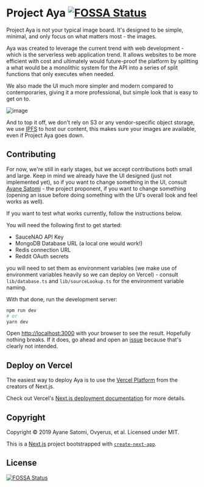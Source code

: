 # Project Aya [![FOSSA Status](https://app.fossa.io/api/projects/git%2Bgithub.com%2FClarityCafe%2FAya.svg?type=shield)](https://app.fossa.io/projects/git%2Bgithub.com%2FClarityCafe%2FAya?ref=badge_shield)

Project Aya is not your typical image board. It's designed to be simple, minimal, and only focus on what matters most - the images.

Aya was created to leverage the current trend with web development - which is the serverless web application trend. It allows websites to be more efficient with cost and ultimately would future-proof the platform by splitting a what would be a monolithic system for the API into a series of split functions that only executes when needed.

We also made the UI much more simpler and modern compared to contemporaries, giving it a more professional, but simple look that is easy to get on to.

![image](https://user-images.githubusercontent.com/14976516/80306028-3c7f4d80-87f3-11ea-8a62-6fe12ac7353c.png)

And to top it off, we don't rely on S3 or any vendor-specific object storage, we use [IPFS](https://ipfs.io) to host our content, this makes sure your images are available, even if Project Aya goes down.

## Contributing

For now, we're still in early stages, but we accept contributions both small and large. Keep in mind we already have the UI designed (just not implemented yet), so if you want to change something in the UI, consult [Ayane Satomi](https://github.com/sr229) - the project proponent, if you want to change something (opening an issue before doing something with the UI's overall look and feel works as well).

If you want to test what works currently, follow the instructions below.

You will need the following first to get started:

- SauceNAO API Key
- MongoDB Database URL (a local one would work!)
- Redis connection URL
- Reddit OAuth secrets

you will need to set them as environment variables (we make use of environment variables heavily so we can deploy on Vercel) - consult `lib/database.ts` and `lib/sourceLookup.ts` for the environment variable naming.

With that done, run the development server:

```bash
npm run dev
# or
yarn dev
```

Open [http://localhost:3000](http://localhost:3000) with your browser to see the result. Hopefully nothing breaks. If it does, go ahead and open an [issue](https://github.com/ClarityCafe/Aya/issues/new) because that's clearly not intended.

## Deploy on Vercel

The easiest way to deploy Aya is to use the [Vercel Platform](https://zeit.co/import?utm_medium=default-template&filter=next.js&utm_source=create-next-app&utm_campaign=create-next-app-readme) from the creators of Next.js.

Check out Vercel's [Next.js deployment documentation](https://nextjs.org/docs/deployment) for more details.

## Copyright

Copyright &copy; 2019 Ayane Satomi, Ovyerus, et al. Licensed under MIT.

This is a [Next.js](https://nextjs.org/) project bootstrapped with [`create-next-app`](https://github.com/zeit/next.js/tree/canary/packages/create-next-app).

## License

[![FOSSA Status](https://app.fossa.io/api/projects/git%2Bgithub.com%2FClarityCafe%2FAya.svg?type=large)](https://app.fossa.io/projects/git%2Bgithub.com%2FClarityCafe%2FAya?ref=badge_large)

